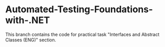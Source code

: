 # Automated-Testing-Foundations-with-.NET

This branch contains the code for practical task "Interfaces and Abstract Classes (ENG)" section.
